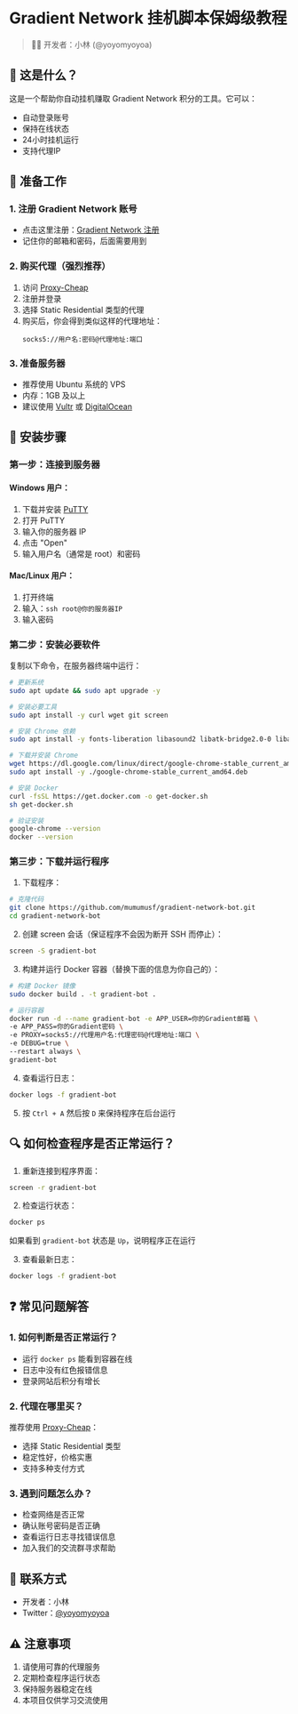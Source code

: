 # Gradient Network 挂机脚本保姆级教程

> 👨‍💻 开发者：小林 (@yoyomyoyoa)

## 🌟 这是什么？

这是一个帮助你自动挂机赚取 Gradient Network 积分的工具。它可以：
- 自动登录账号
- 保持在线状态
- 24小时挂机运行
- 支持代理IP

## 🎯 准备工作

### 1. 注册 Gradient Network 账号
- 点击这里注册：[Gradient Network 注册](https://app.gradient.network/signup?code=VV3TZE)
- 记住你的邮箱和密码，后面需要用到

### 2. 购买代理（强烈推荐）
1. 访问 [Proxy-Cheap](https://app.proxy-cheap.com/r/puD3oz)
2. 注册并登录
3. 选择 Static Residential 类型的代理
4. 购买后，你会得到类似这样的代理地址：
   ```
   socks5://用户名:密码@代理地址:端口
   ```

### 3. 准备服务器
- 推荐使用 Ubuntu 系统的 VPS
- 内存：1GB 及以上
- 建议使用 [Vultr](https://www.vultr.com/) 或 [DigitalOcean](https://www.digitalocean.com/)

## 📝 安装步骤

### 第一步：连接到服务器

#### Windows 用户：
1. 下载并安装 [PuTTY](https://www.putty.org/)
2. 打开 PuTTY
3. 输入你的服务器 IP
4. 点击 "Open"
5. 输入用户名（通常是 root）和密码

#### Mac/Linux 用户：
1. 打开终端
2. 输入：`ssh root@你的服务器IP`
3. 输入密码

### 第二步：安装必要软件

复制以下命令，在服务器终端中运行：
```bash
# 更新系统
sudo apt update && sudo apt upgrade -y

# 安装必要工具
sudo apt install -y curl wget git screen

# 安装 Chrome 依赖
sudo apt install -y fonts-liberation libasound2 libatk-bridge2.0-0 libatk1.0-0 libatspi2.0-0 libcairo2 libcups2 libdbus-1-3 libdrm2 libexpat1 libgbm1 libglib2.0-0 libnspr4 libnss3 libpango-1.0-0 libx11-6 libxcb1 libxcomposite1 libxdamage1 libxext6 libxfixes3 libxkbcommon0 libxrandr2 xdg-utils

# 下载并安装 Chrome
wget https://dl.google.com/linux/direct/google-chrome-stable_current_amd64.deb
sudo apt install -y ./google-chrome-stable_current_amd64.deb

# 安装 Docker
curl -fsSL https://get.docker.com -o get-docker.sh
sh get-docker.sh

# 验证安装
google-chrome --version
docker --version
```

### 第三步：下载并运行程序

1. 下载程序：
```bash
# 克隆代码
git clone https://github.com/mumumusf/gradient-network-bot.git
cd gradient-network-bot
```

2. 创建 screen 会话（保证程序不会因为断开 SSH 而停止）：
```bash
screen -S gradient-bot
```

3. 构建并运行 Docker 容器（替换下面的信息为你自己的）：
```bash
# 构建 Docker 镜像
sudo docker build . -t gradient-bot .

# 运行容器
docker run -d --name gradient-bot -e APP_USER=你的Gradient邮箱 \
-e APP_PASS=你的Gradient密码 \
-e PROXY=socks5://代理用户名:代理密码@代理地址:端口 \
-e DEBUG=true \
--restart always \
gradient-bot
```

4. 查看运行日志：
```bash
docker logs -f gradient-bot
```

5. 按 `Ctrl + A` 然后按 `D` 来保持程序在后台运行

## 🔍 如何检查程序是否正常运行？

1. 重新连接到程序界面：
```bash
screen -r gradient-bot
```

2. 检查运行状态：
```bash
docker ps
```
如果看到 `gradient-bot` 状态是 `Up`，说明程序正在运行

3. 查看最新日志：
```bash
docker logs -f gradient-bot
```

## ❓ 常见问题解答

### 1. 如何判断是否正常运行？
- 运行 `docker ps` 能看到容器在线
- 日志中没有红色报错信息
- 登录网站后积分有增长

### 2. 代理在哪里买？
推荐使用 [Proxy-Cheap](https://app.proxy-cheap.com/r/ksvW8Z)：
- 选择 Static Residential 类型
- 稳定性好，价格实惠
- 支持多种支付方式

### 3. 遇到问题怎么办？
- 检查网络是否正常
- 确认账号密码是否正确
- 查看运行日志寻找错误信息
- 加入我们的交流群寻求帮助

## 📱 联系方式

- 开发者：小林
- Twitter：[@yoyomyoyoa](https://twitter.com/yoyomyoyoa)

## ⚠️ 注意事项

1. 请使用可靠的代理服务
2. 定期检查程序运行状态
3. 保持服务器稳定在线
4. 本项目仅供学习交流使用
